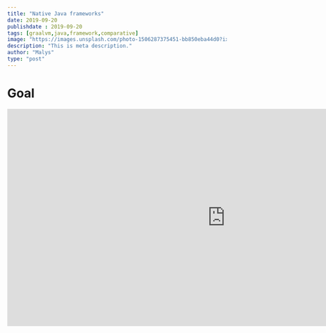 ```yaml
---
title: "Native Java frameworks"
date: 2019-09-20
publishdate : 2019-09-20
tags: [graalvm,java,framework,comparative]
image: "https://images.unsplash.com/photo-1506287375451-bb850eba44d0?ixlib=rb-1.2.1&ixid=eyJhcHBfaWQiOjEyMDd9&auto=format&fit=crop&w=675&q=80"
description: "This is meta description."
author: "Malys"
type: "post"
---
```


# Goal

<iframe src="https://docs.google.com/spreadsheets/d/e/2PACX-1vTlum2-EkQbcQiR0xuJAatsmiub8ky3MH8ZIjfVT-ZI6Iw2rwisZ9yolP1HPWhLX22afu22EVUUVLOd/pubhtml?gid=2096152561&single=true" name="native" scrolling="no" frameborder="0" marginheight="0px" marginwidth="0px" height="500px" width="1000px" allowfullscreen></iframe>

